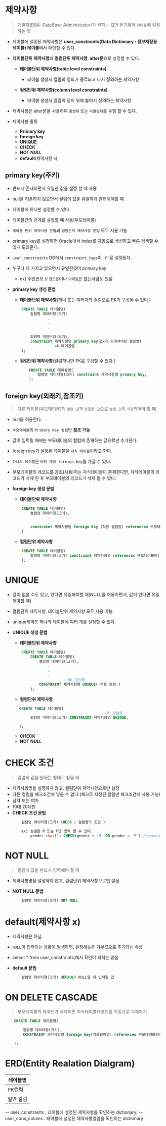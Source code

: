 # 제약사항
> 개발자(DBA: DataBase Administrator)가 원하는 값만 받기위해 `테이블`에 설정하는 것

- 테이블에 설정된 제약사항은 **user_constraints(Data Dictionary : 정보저장용 테이블) 테이블**에서 확인할 수 있다.
- **테이블단위 제약사항**과 **컬럼단위 제약사항**, **alter문**으로 설정할 수 있다.
    - **테이블단위 제약사항(table level constraints)**
        - 테이블 생성시 컬럼의 정의가 종료되고 나서 정의하는 제약사항

    - **컬럼단위 제약사항(column level constraints)**
        - 테이블 생성시 컬럼의 정의 뒤에 붙여서 정의하는 제약사항 

- 제약사항은 alter문을 사용하여 `활성화` 또는 `비활성화`를 수행 할 수 있다.

- 제약사항 종류
    - **Primary key**
    - **foreign key**
    - **UNIQUE**
    - **CHECK**
    - **NOT NULL**
    - **default**(제약사항 x)

## primary key(주키)

- 반드시 존재하면서 유일한 값을 설정 할 때 사용
- null을 허용하지 않으면서 컬럼의 값을 유일하게 관리해야할 때
- 테이블에 하나만 설정할 수 있다.
- 테이블간의 관계를 설정할 때 사용(부모테이블)
- `테이블 단위 제약사항 문법`과 `컬럼단위 제약사항 문법` 모두 사용 가능
- primary key를 설정하면 Oracle에서 index를 자동으로 생성하고 빠른 검색할 수 있게 도와준다.
- `user_constraints` DD에서 `constraint_type`이 `'P'`로 설정된다.
- 누구나 다 가지고 있으면서 유일한것이 primary key
    - ex) 주민번호 // `핸드폰`이나 `이메일`은 없는사람도 있음

- **primary key 생성 문법**

    - **테이블단위 제약사항**(하나 또는 여러개의 컬럼으로 PK가 구성될 수 있다.)
    ```sql
        CREATE TABLE 테이블명( 
            컬럼명 데이터형(크기)
                    .
                    .
                    .           
            
            컬럼명 데이터형(크기),
            constraint 제약사항명 primary key(pk가 되어져야할 컬럼명)
                       pk_테이블명
        );
    ```

    - **컬럼단위 제약사항**(컬럼하나만 PK로 구성할 수 있다.)
        ```sql
            CREATE TABLE 테이블명(
                컬럼명 데이터형(크기) constraint 제약사항명 primary key,
            );

        ```

## foreign key(외래키,참조키)
> 다른 테이블(부모테이블)의 `컬럼 값`과 `동일한 값`으로 `컬럼 값`이 `저장`되어야 할 때

- null을 허용한다.
- `부모테이블`의 `Primary key 컬럼`만 **참조 가능**
- 값이 입력될 때에는 부모테이블의 컬럼에 존재하는 값으로만 추가된다.
- foreign key가 설정된 테이블을 `자식 테이블`이라고 한다.
- `하나의 테이블`은 `여러 개의 foreign key`를 가질 수 있다.
- 부모테이블의 레코드를 참조(사용)하는 자식테이블이 존재한다면, 자식테이블의 레코드가 삭제 된 후 부모테이블의 레코드가 삭제 될 수 있다.


- **foreign key 생성 문법**
    - **테이블단위 제약사항**
    ```sql
        CREATE TABLE 테이블명(
            컬럼명 데이터형(크기),
                    .
                    .
            constraint 제약사항명 foreign key (적용 컬럼명) references 부모테이블명( 참조할컬럼명 )
        )
    ```

    - **컬럼단위 제약사항**
    ```sql
        CREATE TABLE 테이블명(
            컬럼명 데이터형(크기) constraint 제약사항명 references 부모테이블명( 참조할컬럼명 )
        );
    ```

# **UNIQUE**
- 값이 없을 수도 있고, 있다면 유일해야할 때(NULL을 허용하면서, 값이 있다면 유일해야할 때)
- 컬럼단위 제약사항, 테이블단위 제약사항 모두 사용 가능
- unique제약은 하나의 테이블에 여러 개를 설정할 수 있다.
- **UNIQUE 생성 문법**
    - **테이블단위 제약사항**
    ```sql
        CREATE TABLE 테이블명(
            CREATE TABLE 테이블명(
                컬럼명 데이터형(크기),
                    .
                    .
                    .
                           --UK_컬럼명 
                CONSTRAINT 제약사항명 UNIQUE( 적용 컬럼 )
            );
    ```

    - **컬럼단위 제약사항**
    ```sql
       CREATE TABLE 테이블명(
                                            --UK_컬럼명 
            컬럼명 데이터형(크기) CONSTRAINT 제약사항명 UNIQUE,

       );
    ```
    - **CHECK**
    - **NOT NULL**

# CHECK 조건
> 컬럼의 값을 원하는 형태로 받을 때

- 제약사항명을 설정하지 않고, 컬럼단위 제약사항으로만 설정
- 다른 컬럼을 체크조건에 넣을 수 없다.(체크로 지정된 컬럼만 체크조건에 사용 가능)
- 남자 또는 여자
- 10대 20대만
- **CHECK 조건 문법**
    ```sql
        컬럼명 데이터형(크기) CHECK ( 컬럼명의 조건 )

        ex) 성별은 M 또는 F만 입력 할 수 있다.
            gender char(1) CHECK(gender = 'M' OR gender = 'F') /*gender컬럼에는 'm' 또는 'f'의 값만 넣을 수 있다.*/
    ```

# **NOT NULL**
> 컬럼에 값을 반드시 입력해야 할 때

- 제약사항명을 설정하지 않고, 컬럼단위 제약사항으로만 설정

- **NOT NULL 문법**
    ```sql
        컬럼명 데이터형(크기) NOT NULL
    ```

# **default**(제약사항 x)
- 제약사항은 아님
- `NULL`이 입력되는 상황이 발생하면, 설정해놓은 기본값으로 추가되는 속성
- select * from user_constraints;에서 확인이 되지는 않음

- **default 문법**
    ```sql
        컬럼명 데이터형(크기) DEFAULT NULL일 때 입력될 값
    ```

# ON DELETE CASCADE
> 부모테이블의 레코드가 삭제되면 자식테이블레코드를 자동으로 삭제하기
```sql
    CREATE TABLE 테이블명(

        컬럼명 데이터형(크기),
        CONSTRAINT 제약사항명 foreign key(적용컬럼명) references 부모테이블명(참조컬럼명) on delete cascade

    );
```

# ERD(Entity Realation Dialgram)

|테이블명|
|----|
|PK컬럼|
|일반 컬럼|

-- user_constraints : 테이블에 설정된 제약사항을 확인하는 dictionary.
-- user_cons_colums : 테이블에 설정된 제약사항컬럼을 확인하는 dictionary
